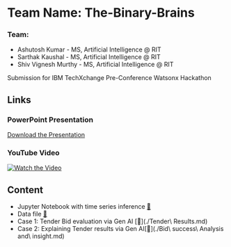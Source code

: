 # Team Name: The-Binary-Brains

### Team:
- Ashutosh Kumar - MS, Artificial Intelligence @ RIT
- Sarthak Kaushal - MS, Artificial Intelligence @ RIT
- Shiv Vignesh Murthy - MS, Artificial Intelligence @ RIT


Submission for IBM TechXchange Pre-Conference Watsonx Hackathon

## Links
### PowerPoint Presentation
[Download the Presentation](https://example.com/path/to/presentation.pptx)

### YouTube Video
[![Watch the Video](https://img.youtube.com/vi/dQw4w9WgXcQ/0.jpg)](https://www.youtube.com/watch?v=dQw4w9WgXcQ)

## Content
- Jupyter Notebook with time series inference [🔗]()
- Data file [🔗]()
- Case 1: Tender Bid evaluation via Gen AI [🔗](./Tender\ Results.md)
- Case 2: Explaining Tender results via Gen AI[🔗](./Bid\ success\ Analysis and\ insight.md)
